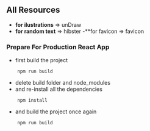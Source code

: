 ## All Resources
- **for ilustrations** => unDraw
- **for random text** => hibster
-**for favicon => favicon

### Prepare For Production React App
- first build the project
```shell
    npm run build
```

- delete build folder and node_modules
- and re-install all the dependencies
```shell
    npm install
```
- and build the project once again
```shell
    npm run build
```